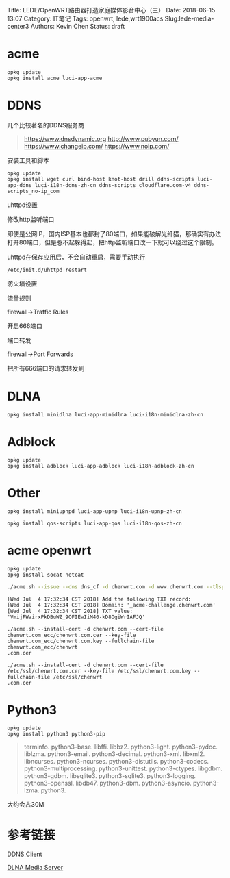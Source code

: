Title: LEDE/OpenWRT路由器打造家庭媒体影音中心（三）
Date: 2018-06-15 13:07
Category: IT笔记
Tags: openwrt, lede,wrt1900acs
Slug:lede-media-center3
Authors: Kevin Chen
Status: draft



# acme

```
opkg update
opkg install acme luci-app-acme
```



# DDNS

几个比较著名的DDNS服务商

> https://www.dnsdynamic.org
> http://www.pubyun.com/
> https://www.changeip.com/
> https://www.noip.com/



安装工具和脚本

```
opkg update
opkg install wget curl bind-host knot-host drill ddns-scripts luci-app-ddns luci-i18n-ddns-zh-cn ddns-scripts_cloudflare.com-v4 ddns-scripts_no-ip_com
```

uhttpd设置

修改http监听端口

即使是公网IP，国内ISP基本也都封了80端口，如果能破解光纤猫，那确实有办法打开80端口，但是惹不起躲得起，把http监听端口改一下就可以绕过这个限制。

uhttpd在保存应用后，不会自动重启，需要手动执行

```
/etc/init.d/uhttpd restart   
```



防火墙设置

流量规则

firewall->Traffic Rules

开启666端口



端口转发

firewall->Port Forwards

把所有666端口的请求转发到



# DLNA

```
opkg install minidlna luci-app-minidlna luci-i18n-minidlna-zh-cn
```



# Adblock

```
opkg update
opkg install adblock luci-app-adblock luci-i18n-adblock-zh-cn
```



# Other

```
opkg install miniupnpd luci-app-upnp luci-i18n-upnp-zh-cn

opkg install qos-scripts luci-app-qos luci-i18n-qos-zh-cn
```

# acme openwrt

```
opkg update
opkg install socat netcat
```



```bash
./acme.sh --issue --dns dns_cf -d chenwrt.com -d www.chenwrt.com --tlsport 4430
```

```
[Wed Jul  4 17:32:34 CST 2018] Add the following TXT record:
[Wed Jul  4 17:32:34 CST 2018] Domain: '_acme-challenge.chenwrt.com'
[Wed Jul  4 17:32:34 CST 2018] TXT value: 'VmijFWairxPkDBuWZ_9OFIEwIiM40-kD8OgiWrIAFJQ'

```

```
./acme.sh --install-cert -d chenwrt.com --cert-file chenwrt.com_ecc/chenwrt.com.cer --key-file chenwrt.com_ecc/chenwrt.com.key --fullchain-file chenwrt.com_ecc/chenwrt
.com.cer

./acme.sh --install-cert -d chenwrt.com --cert-file /etc/ssl/chenwrt.com.cer --key-file /etc/ssl/chenwrt.com.key --fullchain-file /etc/ssl/chenwrt
.com.cer
```



# Python3

```
opkg update
opkg install python3 python3-pip
```

> terminfo.   python3-base.   libffi.   libbz2.   python3-light.   python3-pydoc.   liblzma.   python3-email.   python3-decimal.   python3-xml.   libxml2.   libncurses.   python3-ncurses.   python3-distutils.   python3-codecs.   python3-multiprocessing.   python3-unittest.   python3-ctypes.   libgdbm.   python3-gdbm.   libsqlite3.   python3-sqlite3.   python3-logging.   python3-openssl.   libdb47.   python3-dbm.   python3-asyncio.   python3-lzma.   python3.   

大约会占30M



# 参考链接

[DDNS Client](https://openwrt.org/docs/guide-user/services/ddns/client)

[DLNA Media Server](https://openwrt.org/docs/guide-user/services/media_server/dlna)

